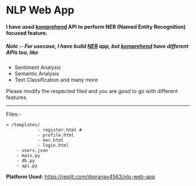 # NLP Web App

#### I have used [komprehend](https://komprehend.io/) API to perform **NER (Named Entity Recognition)** focused feature.


##### Note :- For usecase, I have build [NER](https://komprehend.io/named-entity-recognition) app, but [komprehend](komprehend.io) have different APIs too, like 
- Sentiment Analysis
- Semantic Analysis
- Text Classification
and many more

Please modify the respected filed and you are good to go with different features.

---
Files:-
```
> /templates/
            - register.html #
            - profile.html
            - ner.html
            - login.html
    - users.json
    - main.py
    - db.py
    - api.py
```

**Platform Used:**
https://replit.com/@pranav4563/nlp-web-app

